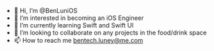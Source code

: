 - 👋 Hi, I’m @BenLuniOS
- 👀 I’m interested in becoming an iOS Engineer
- 🌱 I’m currently learning Swift and Swift UI
- 💞️ I’m looking to collaborate on any projects in the food/drink space
- 📫 How to reach me bentech.luney@me.com

<!---
BenLuniOS/BenLuniOS is a ✨ special ✨ repository because its `README.md` (this file) appears on your GitHub profile.
You can click the Preview link to take a look at your changes.
--->
